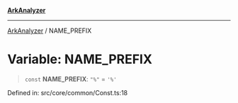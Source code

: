 [**ArkAnalyzer**](../README.md)

***

[ArkAnalyzer](../globals.md) / NAME\_PREFIX

# Variable: NAME\_PREFIX

> `const` **NAME\_PREFIX**: `"%"` = `'%'`

Defined in: src/core/common/Const.ts:18
